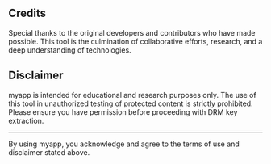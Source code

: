 ## Credits

Special thanks to the original developers and contributors who have made possible. This tool is the culmination of collaborative efforts, research, and a deep understanding of technologies. 

## Disclaimer

myapp is intended for educational and research purposes only. The use of this tool in unauthorized testing of protected content is strictly prohibited. Please ensure you have permission before proceeding with DRM key extraction.

---

By using myapp, you acknowledge and agree to the terms of use and disclaimer stated above.
